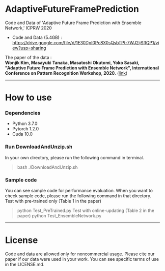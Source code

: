 # AdaptiveFutureFramePrediction
Code and Data of 'Adaptive Future Frame Prediction with Ensemble Network,' ICPRW 2020

* Code and Data (5.4GB) : https://drive.google.com/file/d/1E30DpI0Pc8X0sQsbTPtr7WJ2ijSfIQP1/view?usp=sharing
  
The paper of the data :  
 **Wonjik Kim, Masayuki Tanaka, Masatoshi Okutomi, Yoko Sasaki, "Adaptive Future Frame Prediction with Ensemble Network", International Conference on Pattern Recognition Workshop, 2020.** ([link](https://arxiv.org/abs/2011.06788))

---
# How to use
### Dependencies
* Python 3.7.0
* Pytorch 1.2.0
* Cuda 10.0

### Run DownloadAndUnzip.sh
In your own directory, please run the following command in terminal.
<br>
> bash ./DownloadAndUnzip.sh 

### Sample code
You can see sample code for performance evaluation. When you want to check sample code, please run the following command in that directory.
<br>
Test with pre-trained only (Table 1 in the paper)
> python Test_PreTrained.py
Test with online-updating (Table 2 in the paper)
> python Test_EnsembleNetwork.py

---
# License
Code and data are allowed only for noncommercial usage. Please cite our paper if our data were used in your work.
You can see specific terms of use in the LICENSE.md.
